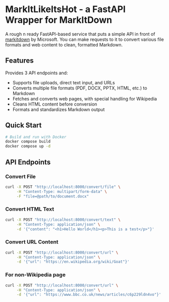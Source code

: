 # MarkItLikeItsHot - a FastAPI Wrapper for MarkItDown

A rough n ready FastAPI-based service that puts a simple API in front of [markitdown](https://github.com/microsoft/markitdown) by Microsoft. You can make requests to it to convert various file formats and web content to clean, formatted Markdown.

## Features

Provides 3 API endpoints and:
- Supports file uploads, direct text input, and URLs
- Converts multiple file formats (PDF, DOCX, PPTX, HTML, etc.) to Markdown
- Fetches and converts web pages, with special handling for Wikipedia
- Cleans HTML content before conversion
- Formats and standardizes Markdown output

## Quick Start

```bash
# Build and run with Docker
docker compose build
docker compose up -d
```

## API Endpoints

### Convert File
```bash
curl -X POST "http://localhost:8000/convert/file" \
     -H "Content-Type: multipart/form-data" \
     -F "file=@path/to/document.docx"
```

### Convert HTML Text
```bash
curl -X POST "http://localhost:8000/convert/text" \
     -H "Content-Type: application/json" \
     -d '{"content": "<h1>Hello World</h1><p>This is a test</p>"}'
```

### Convert URL Content
```bash
curl -X POST "http://localhost:8000/convert/url" \
     -H "Content-Type: application/json" \
     -d '{"url": "https://en.wikipedia.org/wiki/Goat"}'
```

### For non-Wikipedia page
```bash
curl -X POST "http://localhost:8000/convert/url" \
     -H "Content-Type: application/json" \
     -d '{"url": "https://www.bbc.co.uk/news/articles/c6p229ldn4vo"}'
```
